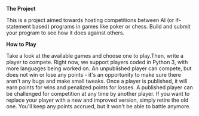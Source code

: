 <b>The Project</b>

This is a project aimed towards hosting competitions between AI (or if-statement based) programs in games like poker or chess. Build and submit your program to see how it does against others.

<b>How to Play</b>

Take a look at the available games and choose one to play.Then, write a player to compete. Right now, we support players coded in Python 3, with more languages being worked on. An unpublished player can compete, but does not win or lose any points - it's an opportunity to make sure there aren't any bugs and make small tweaks. Once a player is published, it will earn points for wins and penalized points for losses. A published player can be challenged for competition at any time by another player. If you want to replace your player with a new and improved version, simply retire the old one. You'll keep any points accrued, but it won't be able to battle anymore.
